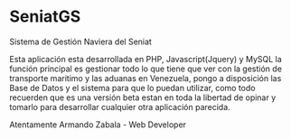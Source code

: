 <h1> SeniatGS </h1>

<span> Sistema de Gestión Naviera del Seniat </span>


<p>Esta aplicación esta desarrollada en PHP, Javascript(Jquery) y MySQL la función principal es gestionar todo lo que tiene que ver con la gestión de transporte maritimo y las aduanas en Venezuela, pongo a disposición las Base de Datos y el sistema para que lo puedan utilizar, como todo recuerden que es una versión beta estan en toda la libertad de opinar y tomarlo para desarrollar cualquier otra aplicación parecida.</p>


<p>Atentamente
<span>Armando Zabala - Web Developer </span>
</p>



